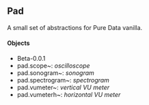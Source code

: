 ## Pad

A small set of abstractions for Pure Data vanilla.

#### Objects

- Beta-0.0.1
 - pad.scope~: *oscilloscope*
 - pad.sonogram~: *sonogram*
 - pad.spectrogram~: *spectrogram*
 - pad.vumeter~: *vertical VU meter*
 - pad.vumeterh~: *horizontal VU meter*

